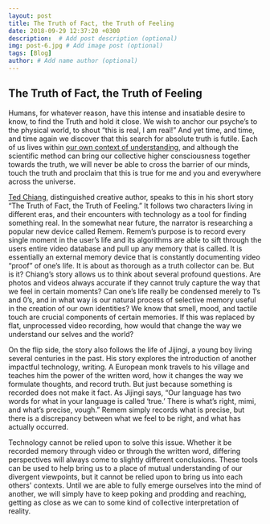 ```yaml
---
layout: post
title: The Truth of Fact, the Truth of Feeling
date: 2018-09-29 12:37:20 +0300
description:  # Add post description (optional)
img: post-6.jpg # Add image post (optional)
tags: [Blog]
author: # Add name author (optional)
---
```

## The Truth of Fact, the Truth of Feeling
Humans, for whatever reason, have this intense and insatiable desire to know, to find the Truth and hold it close. We wish to anchor our psyche’s to the physical world, to shout “this is real, I am real!” And yet time, and time, and time again we discover that this search for absolute truth is futile. Each of us lives within [our own context of understanding](https://curiosity.com/topics/wittgensteins-beetle-in-a-box-says-youll-never-know-what-its-like-to-be-someone-else-curiosity/), and although the scientific method can bring our collective higher consciousness together towards the truth, we will never be able to cross the barrier of our minds, touch the truth and proclaim that this is true for me and you and everywhere across the universe. 

[Ted Chiang](https://en.wikipedia.org/wiki/Ted_Chiang), distinguished creative author, speaks to this in his short story “The Truth of Fact, the Truth of Feeling.” It follows two characters living in different eras, and their encounters with technology as a tool for finding something real. In the somewhat near future, the narrator is researching a popular new device called Remem. Remem’s purpose is to record every single moment in the user’s life and its algorithms are able to sift through the users entire video database and pull up any memory that is called. It is essentially an external memory device that is constantly documenting video “proof” of one’s life. It is about as thorough as a truth collector can be. But is it? Chiang’s story allows us to think about several profound questions. Are photos and videos always accurate if they cannot truly capture the way that we feel in certain moments? Can one’s life really be condensed merely to 1’s and 0’s, and in what way is our natural process of selective memory useful in the creation of our own identities? We know that smell, mood, and tactile touch are crucial components of certain memories. If this was replaced by flat, unprocessed video recording, how would that change the way we understand our selves and the world?

On the flip side, the story also follows the life of Jijingi, a young boy living several centuries in the past. His story explores the introduction of another impactful technology, writing.  A European monk travels to his village and teaches him the power of the written word, how it changes the way we formulate thoughts, and record truth. But just because something is recorded does not make it fact. As Jijingi says,  “Our language has two words
for what in your language is called ‘true.’ There is what’s right, mimi, and what’s precise,
vough.” Remem simply records what is precise, but there is a discrepancy between what we feel to be right, and what has actually occurred. 

Technology cannot be relied upon to solve this issue. Whether it be recorded memory through video or through the written word, differing perspectives will always come to slightly different conclusions. These tools can be used to help bring us to a place of mutual understanding of our divergent viewpoints, but it cannot be relied upon to bring us into each others' contexts. Until we are able to fully emerge ourselves into the mind of another, we will simply have to keep poking and prodding and reaching, getting as close as we can to some kind of collective interpretation of reality.
	

[jekyll-docs]: https://jekyllrb.com/docs/home
[jekyll-gh]:   https://github.com/jekyll/jekyll
[jekyll-talk]: https://talk.jekyllrb.com/
